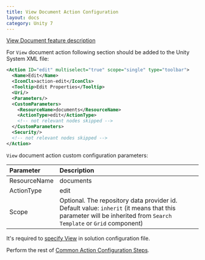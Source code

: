 ```yaml
---
title: View Document Action Configuration
layout: docs
category: Unity 7
---
```

[View Document feature description](../../features/document-management/view-document.md)

For `View` document action following section should be added to the Unity System XML file:

```xml
<Action ID="edit" multiselect="true" scope="single" type="toolbar">
  <Name>Edit</Name>
  <IconCls>action-edit</IconCls>
  <Tooltip>Edit Properties</Tooltip>
  <Uri/>
  <Parameters/>
  <CustomParameters>
    <ResourceName>documents</ResourceName>
    <ActionType>edit</ActionType>
    <!-- not relevant nodes skipped -->
  </CustomParameters>
  <Security/>
  <!-- not relevant nodes skipped -->
</Action>
```

`View` document action custom configuration parameters:

| Parameter   | Description |
|:------------|:------------|
|ResourceName | documents   |
|ActionType   | edit        |
|Scope        | Optional. The repository data provider id. Default value: `inherit` (it means that this parameter will be inherited from `Search Template` or `Grid` component) |

It's required to [specify View](../tags-list/views-tag.md) in solution configuration file.

Perform the rest of [Common Action Configuration Steps](../actions.md#common-actions-configuration-steps).